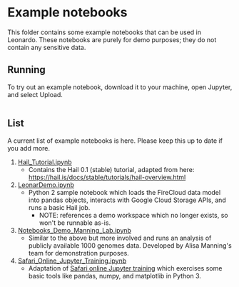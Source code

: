 # Example notebooks

This folder contains some example notebooks that can be used in Leonardo. These notebooks are purely for demo purposes; they do not contain any sensitive data.

## Running

To try out an example notebook, download it to your machine, open Jupyter, and select Upload.

<image here> 

## List

A current list of example notebooks is here. Please keep this up to date if you add more.

1. [Hail_Tutorial.ipynb](https://github.com/DataBiosphere/leonardo/tree/develop/example-notebooks/Hail_Tutorial.ipynb)
   - Contains the Hail 0.1 (stable) tutorial, adapted from here: https://hail.is/docs/stable/tutorials/hail-overview.html
2. [LeonarDemo.ipynb](https://github.com/DataBiosphere/leonardo/tree/develop/example-notebooks/LeonarDemo.ipynb)
   - Python 2 sample notebook which loads the FireCloud data model into pandas objects, interacts with Google Cloud Storage APIs, and runs a basic Hail job.
      - NOTE: references a demo workspace which no longer exists, so won't be runnable as-is.
3. [Notebooks_Demo_Manning_Lab.ipynb](https://github.com/DataBiosphere/leonardo/tree/develop/example-notebooks/Notebooks_Demo_Manning_Lab.ipynb)
   - Similar to the above but more involved and runs an analysis of publicly available 1000 genomes data. Developed by Alisa Manning's team for demonstration purposes.
4. [Safari_Online_Jupyter_Training.ipynb](https://github.com/DataBiosphere/leonardo/tree/develop/example-notebooks/Safari_Online_Jupyter_Training.ipynb)
   - Adaptation of [Safari online Jupyter training](https://www.safaribooksonline.com/public/online-training-jupyter/) which exercises some basic tools like pandas, numpy, and matplotlib in Python 3. 
